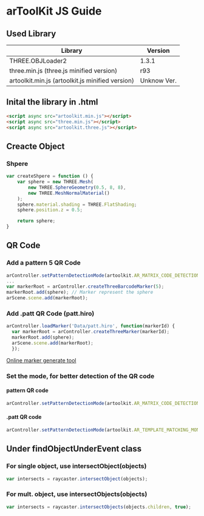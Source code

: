 # arToolKit JS Guide
## Used Library
| Library  | Version |
| ------------- | ------------- |
| THREE.OBJLoader2 | 1.3.1  |
| three.min.js (three.js minified version)  | r93  |
| artoolkit.min.js (artoolkit.js minified version)  | Unknow Ver.  |

## Inital the library in .html
```html
<script async src="artoolkit.min.js"></script>
<script async src="three.min.js"></script>
<script async src="artoolkit.three.js"></script>
```

## Creacte Object
### Shpere
```javascript
var createShpere = function () {
	var sphere = new THREE.Mesh(
		new THREE.SphereGeometry(0.5, 8, 8),
		new THREE.MeshNormalMaterial()
	);
	sphere.material.shading = THREE.FlatShading;
	sphere.position.z = 0.5;

	return sphere;
}
```
## QR Code
### Add a pattern 5 QR Code
```javascript
arController.setPatternDetectionMode(artoolkit.AR_MATRIX_CODE_DETECTION);
...
var markerRoot = arController.createThreeBarcodeMarker(5);
markerRoot.add(sphere); // Marker represent the sphere
arScene.scene.add(markerRoot);
```
### Add .patt QR Code (patt.hiro)
```javascript
arController.loadMarker('Data/patt.hiro', function(markerId) {
  var markerRoot = arController.createThreeMarker(markerId);
  markerRoot.add(sphere);
  arScene.scene.add(markerRoot);
  });
```
[Online marker generate tool](https://jeromeetienne.github.io/AR.js/three.js/examples/marker-training/examples/generator.html)
### Set the mode, for better detection of the QR code
#### pattern QR code
```javascript
arController.setPatternDetectionMode(artoolkit.AR_MATRIX_CODE_DETECTION);
```
#### .patt QR code
```javascript
arController.setPatternDetectionMode(artoolkit.AR_TEMPLATE_MATCHING_MONO_AND_MATRIX);
```

## Under findObjectUnderEvent class
### For single object, use intersectObject(objects)
```javascript
var intersects = raycaster.intersectObject(objects);
```
### For mult. object, use intersectObjects(objects)
```javascript
var intersects = raycaster.intersectObjects(objects.children, true);
```
